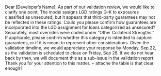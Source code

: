 Dear [Developer’s Name], As part of our validation review, we would like to clarify one point. The model assigns LGD ratings G–K to exposures classified as unsecured, but it appears that third-party guarantees may not be reflected in these ratings. Could you please confirm how guarantees are incorporated into the LGD assignment for loans categorized as unsecured? Separately, most overrides were coded under “Other Collateral Strengths.” If applicable, please confirm whether this category is intended to capture guarantees, or if it is meant to represent other considerations. Given the validation timeline, we would appreciate your response by Monday, Sep 22, as the validation is scheduled to close on Friday, Sep 26. If we do not hear back by then, we will document this as a sub-issue in the validation report. Thank you for your attention to this matter. + attache the table is that clear enough?
